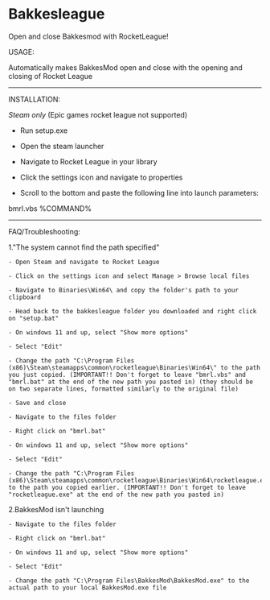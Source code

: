 # Bakkesleague
Open and close Bakkesmod with RocketLeague!

USAGE:

Automatically makes BakkesMod open and close with the opening and closing of Rocket League 

___________________________________________________________________________________________

INSTALLATION:

*Steam only* (Epic games rocket league not supported)

- Run setup.exe

- Open the steam launcher

- Navigate to Rocket League in your library

- Click the settings icon and navigate to properties

- Scroll to the bottom and paste the following line into launch parameters:

bmrl.vbs %COMMAND%

____________________________________________________________________________________________

FAQ/Troubleshooting:

1."The system cannot find the path specified"

    - Open Steam and navigate to Rocket League

    - Click on the settings icon and select Manage > Browse local files

    - Navigate to Binaries\Win64\ and copy the folder's path to your clipboard

    - Head back to the bakkesleague folder you downloaded and right click on "setup.bat"

    - On windows 11 and up, select "Show more options"

    - Select "Edit"

    - Change the path "C:\Program Files (x86)\Steam\steamapps\common\rocketleague\Binaries\Win64\" to the path you just copied. (IMPORTANT!! Don't forget to leave "bmrl.vbs" and "bmrl.bat" at the end of the new path you pasted in) (they should be on two separate lines, formatted similarly to the original file)

    - Save and close

    - Navigate to the files folder

    - Right click on "bmrl.bat"

    - On windows 11 and up, select "Show more options"

    - Select "Edit"

    - Change the path "C:\Program Files (x86)\Steam\steamapps\common\rocketleague\Binaries\Win64\rocketleague.exe" to the path you copied earlier. (IMPORTANT!! Don't forget to leave "rocketleague.exe" at the end of the new path you pasted in)

2.BakkesMod isn't launching

    - Navigate to the files folder

    - Right click on "bmrl.bat"

    - On windows 11 and up, select "Show more options"

    - Select "Edit"

    - Change the path "C:\Program Files\BakkesMod\BakkesMod.exe" to the actual path to your local BakkesMod.exe file 
